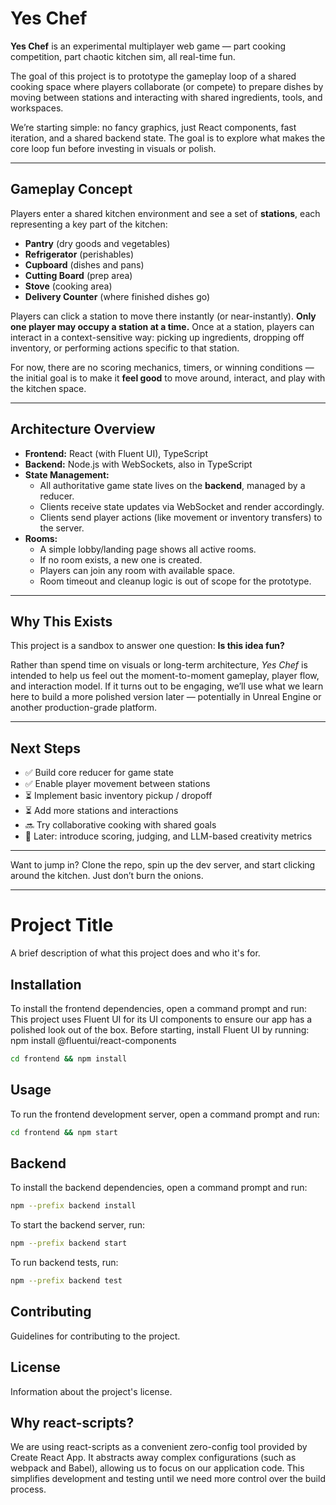 # Yes Chef

**Yes Chef** is an experimental multiplayer web game — part cooking competition, part chaotic kitchen sim, all real-time fun.

The goal of this project is to prototype the gameplay loop of a shared cooking space where players collaborate (or compete) to prepare dishes by moving between stations and interacting with shared ingredients, tools, and workspaces.

We’re starting simple: no fancy graphics, just React components, fast iteration, and a shared backend state. The goal is to explore what makes the core loop fun before investing in visuals or polish.

---

## Gameplay Concept

Players enter a shared kitchen environment and see a set of **stations**, each representing a key part of the kitchen:

- **Pantry** (dry goods and vegetables)  
- **Refrigerator** (perishables)  
- **Cupboard** (dishes and pans)  
- **Cutting Board** (prep area)  
- **Stove** (cooking area)  
- **Delivery Counter** (where finished dishes go)

Players can click a station to move there instantly (or near-instantly). **Only one player may occupy a station at a time.** Once at a station, players can interact in a context-sensitive way: picking up ingredients, dropping off inventory, or performing actions specific to that station.

For now, there are no scoring mechanics, timers, or winning conditions — the initial goal is to make it **feel good** to move around, interact, and play with the kitchen space.

---

## Architecture Overview

- **Frontend:** React (with Fluent UI), TypeScript  
- **Backend:** Node.js with WebSockets, also in TypeScript  
- **State Management:**  
  - All authoritative game state lives on the **backend**, managed by a reducer.  
  - Clients receive state updates via WebSocket and render accordingly.  
  - Clients send player actions (like movement or inventory transfers) to the server.  
- **Rooms:**  
  - A simple lobby/landing page shows all active rooms.  
  - If no room exists, a new one is created.  
  - Players can join any room with available space.  
  - Room timeout and cleanup logic is out of scope for the prototype.

---

## Why This Exists

This project is a sandbox to answer one question: **Is this idea fun?**

Rather than spend time on visuals or long-term architecture, *Yes Chef* is intended to help us feel out the moment-to-moment gameplay, player flow, and interaction model. If it turns out to be engaging, we’ll use what we learn here to build a more polished version later — potentially in Unreal Engine or another production-grade platform.

---

## Next Steps

- ✅ Build core reducer for game state  
- ✅ Enable player movement between stations  
- ⏳ Implement basic inventory pickup / dropoff  
- ⏳ Add more stations and interactions  
- 🔜 Try collaborative cooking with shared goals  
- 🔮 Later: introduce scoring, judging, and LLM-based creativity metrics  

---

Want to jump in? Clone the repo, spin up the dev server, and start clicking around the kitchen. Just don’t burn the onions.

---
# Project Title

A brief description of what this project does and who it's for.

## Installation

To install the frontend dependencies, open a command prompt and run:
This project uses Fluent UI for its UI components to ensure our app has a polished look out of the box.
Before starting, install Fluent UI by running: npm install @fluentui/react-components
```bash
cd frontend && npm install
```

## Usage

To run the frontend development server, open a command prompt and run:
```bash
cd frontend && npm start
```

## Backend

To install the backend dependencies, open a command prompt and run:
```bash
npm --prefix backend install
```

To start the backend server, run:
```bash
npm --prefix backend start
```

To run backend tests, run:
```bash
npm --prefix backend test
```

## Contributing

Guidelines for contributing to the project.

## License

Information about the project's license.

## Why react-scripts?

We are using react-scripts as a convenient zero-config tool provided by Create React App. It abstracts away complex configurations (such as webpack and Babel), allowing us to focus on our application code. This simplifies development and testing until we need more control over the build process.
